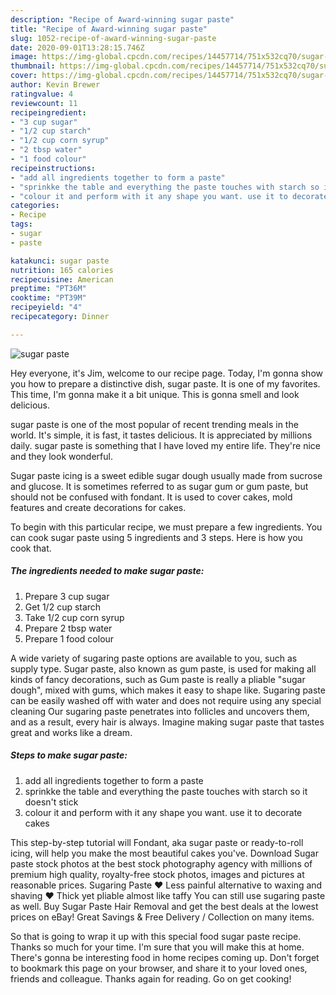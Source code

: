 ```yaml
---
description: "Recipe of Award-winning sugar paste"
title: "Recipe of Award-winning sugar paste"
slug: 1052-recipe-of-award-winning-sugar-paste
date: 2020-09-01T13:28:15.746Z
image: https://img-global.cpcdn.com/recipes/14457714/751x532cq70/sugar-paste-recipe-main-photo.jpg
thumbnail: https://img-global.cpcdn.com/recipes/14457714/751x532cq70/sugar-paste-recipe-main-photo.jpg
cover: https://img-global.cpcdn.com/recipes/14457714/751x532cq70/sugar-paste-recipe-main-photo.jpg
author: Kevin Brewer
ratingvalue: 4
reviewcount: 11
recipeingredient:
- "3 cup sugar"
- "1/2 cup starch"
- "1/2 cup corn syrup"
- "2 tbsp water"
- "1 food colour"
recipeinstructions:
- "add all ingredients together to form a paste"
- "sprinkke the table and everything the paste touches with starch so it doesn&#39;t stick"
- "colour it and perform with it any shape you want. use it to decorate cakes"
categories:
- Recipe
tags:
- sugar
- paste

katakunci: sugar paste 
nutrition: 165 calories
recipecuisine: American
preptime: "PT36M"
cooktime: "PT39M"
recipeyield: "4"
recipecategory: Dinner

---
```



![sugar paste](https://img-global.cpcdn.com/recipes/14457714/751x532cq70/sugar-paste-recipe-main-photo.jpg)

Hey everyone, it's Jim, welcome to our recipe page. Today, I'm gonna show you how to prepare a distinctive dish, sugar paste. It is one of my favorites. This time, I'm gonna make it a bit unique. This is gonna smell and look delicious.

sugar paste is one of the most popular of recent trending meals in the world. It's simple, it is fast, it tastes delicious. It is appreciated by millions daily. sugar paste is something that I have loved my entire life. They're nice and they look wonderful.

Sugar paste icing is a sweet edible sugar dough usually made from sucrose and glucose. It is sometimes referred to as sugar gum or gum paste, but should not be confused with fondant. It is used to cover cakes, mold features and create decorations for cakes.


To begin with this particular recipe, we must prepare a few ingredients. You can cook sugar paste using 5 ingredients and 3 steps. Here is how you cook that.

<!--inarticleads1-->

##### The ingredients needed to make sugar paste:

1. Prepare 3 cup sugar
1. Get 1/2 cup starch
1. Take 1/2 cup corn syrup
1. Prepare 2 tbsp water
1. Prepare 1 food colour


A wide variety of sugaring paste options are available to you, such as supply type. Sugar paste, also known as gum paste, is used for making all kinds of fancy decorations, such as Gum paste is really a pliable &#34;sugar dough&#34;, mixed with gums, which makes it easy to shape like. Sugaring paste can be easily washed off with water and does not require using any special cleaning Our sugaring paste penetrates into follicles and uncovers them, and as a result, every hair is always. Imagine making sugar paste that tastes great and works like a dream. 

<!--inarticleads2-->

##### Steps to make sugar paste:

1. add all ingredients together to form a paste
1. sprinkke the table and everything the paste touches with starch so it doesn&#39;t stick
1. colour it and perform with it any shape you want. use it to decorate cakes


This step-by-step tutorial will Fondant, aka sugar paste or ready-to-roll icing, will help you make the most beautiful cakes you&#39;ve. Download Sugar paste stock photos at the best stock photography agency with millions of premium high quality, royalty-free stock photos, images and pictures at reasonable prices. Sugaring Paste ♥ Less painful alternative to waxing and shaving ♥ Thick yet pliable almost like taffy You can still use sugaring paste as well. Buy Sugar Paste Hair Removal and get the best deals at the lowest prices on eBay! Great Savings &amp; Free Delivery / Collection on many items. 

So that is going to wrap it up with this special food sugar paste recipe. Thanks so much for your time. I'm sure that you will make this at home. There's gonna be interesting food in home recipes coming up. Don't forget to bookmark this page on your browser, and share it to your loved ones, friends and colleague. Thanks again for reading. Go on get cooking!
